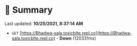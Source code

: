 # 📖 Summary
Last updated: **10/25/2021, 8:37:14 AM**

- `GET` [https://Bhadwa-sala.toxicblte.repl.co](https://Bhadwa-sala.toxicblte.repl.co) - **Down** (120331ms)
